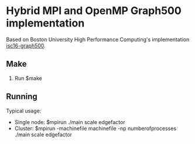 # Hybrid MPI and OpenMP Graph500 implementation 
Based on Boston University High Performance Computing's implementation [isc16-graph500](https://github.com/buhpc/isc16-graph500).

## Make 
1. Run $make

## Running
Typical usage:
- Single node: $mpirun ./main scale edgefactor
- Cluster:  $mpirun -machinefile machinefile -np numberofprocesses ./main scale edgefactor
